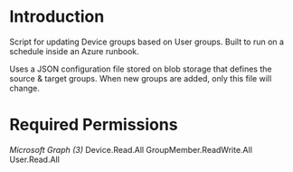 # Introduction
Script for updating Device groups based on User groups.
Built to run on a schedule inside an Azure runbook.

Uses a JSON configuration file stored on blob storage that defines the source & target groups.
When new groups are added, only this file will change.

# Required Permissions
  *Microsoft Graph (3)*
    Device.Read.All
    GroupMember.ReadWrite.All
    User.Read.All 